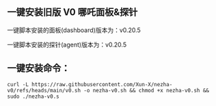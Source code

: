 ## 一键安装旧版 V0 哪吒面板&探针
一键脚本安装的面板(dashboard)版本为：v0.20.5

一键脚本安装的探针(agent)版本为：v0.20.5

## 一键安装命令：
```shell
curl -L https://raw.githubusercontent.com/Xun-X/nezha-v0/refs/heads/main/v0.sh -o nezha-v0.sh && chmod +x nezha-v0.sh && sudo ./nezha-v0.s
```
